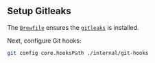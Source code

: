 ## Setup Gitleaks

The [`Brewfile`](../Brewfile) ensures the [`gitleaks`](https://github.com/zricethezav/gitleaks) is installed.

Next, configure Git hooks:
```bash
git config core.hooksPath ./internal/git-hooks
```
